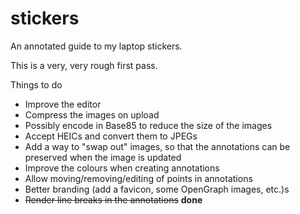 # stickers

An annotated guide to my laptop stickers.

This is a very, very rough first pass.

Things to do

* Improve the editor
* Compress the images on upload
* Possibly encode in Base85 to reduce the size of the images
* Accept HEICs and convert them to JPEGs
* Add a way to "swap out" images, so that the annotations can be preserved when the image is updated
* Improve the colours when creating annotations
* Allow moving/removing/editing of points in annotations
* Better branding (add a favicon, some OpenGraph images, etc.)s
* ~~Render line breaks in the annotations~~ **done**
